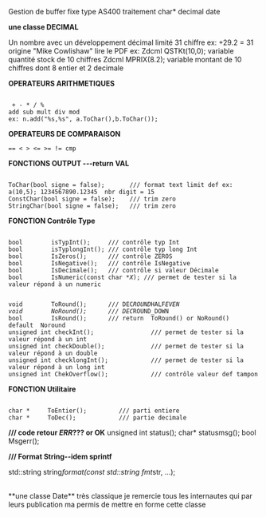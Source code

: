 Gestion de buffer fixe type AS400 traitement char* decimal date

**une classe DECIMAL**

Un nombre avec un développement décimal limité 31 chiffre ex: +29.2 = 31
origine "Mike Cowlishaw" lire le PDF
ex: Zdcml QSTKt(10,0); variable quantité stock de 10 chiffres
Zdcml MPRIX(8.2); variable montant de 10 chiffres dont 8 entier et 2 decimale



**OPERATEURS ARITHMETIQUES**
<pre><code>
 + - * / %
add sub mult div mod 
ex: n.add("%s,%s", a.ToChar(),b.ToChar());</code></pre>

**OPERATEURS DE COMPARAISON**
<pre><code>== &lt; > &lt;= >= != cmp</code></pre>

**FONCTIONS OUTPUT ---return VAL**
<pre><code>
ToChar(bool signe = false);       /// format text limit def ex: a(10,5); 1234567890.12345  nbr digit = 15
ConstChar(bool signe = false);    /// trim zero
StringChar(bool signe = false);   /// trim zero</code></pre>

**FONCTION Contrôle Type**
<pre><code>
bool        isTypInt();     /// contrôle typ Int
bool        isTyplongInt(); /// contrôle typ long Int
bool        IsZeros();      /// contrôle ZEROS
bool        IsNegative();   /// contrôle IsNegative
bool        IsDecimale();   /// contrôle si valeur Décimale
bool        IsNumeric(const char *<em>X</em>); /// permet de tester si la valeur répond à un numeric</p>
void        ToRound();      /// DEC<em>ROUND</em>HALF<em>EVEN
void        NoRound();      /// DEC</em>ROUND_DOWN
bool        IsRound();      /// return  ToRound() or NoRound()        default  Noround
unsigned int checkInt();                /// permet de tester si la valeur répond à un int
unsigned int checkDouble();             /// permet de tester si la valeur répond à un double
unsigned int checklongInt();            /// permet de tester si la valeur répond à un long int
unsigned int ChekOverflow();            /// contrôle valeur def tampon
</code></pre>
**FONCTION Utilitaire**
<pre><code>
char *     ToEntier();         /// parti entiere
char *     ToDec();            /// partie decimale
</code></pre>
**/// code retour <em>ERR</em>??? or OK**
unsigned int status();
char*        statusmsg();
bool         Msgerr();

**/// Format String--idem sprintf**

std::string string<em>format(const std::string fmt</em>str, ...);

<br>
**une classe Date**
très classique je remercie tous les internautes qui par leurs publication ma permis de mettre en forme cette classe
